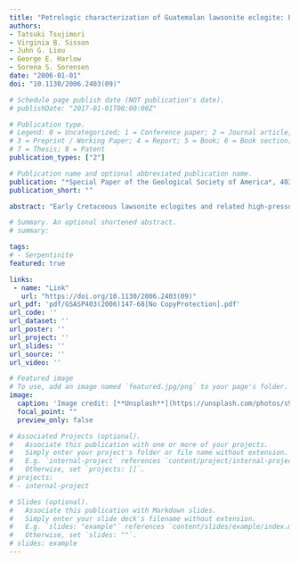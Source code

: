 ```yaml
---
title: "Petrologic characterization of Guatemalan lawsonite eclogite: Eclogitization of subducted oceanic crust in a cold subduction zone"
authors:
- Tatsuki Tsujimori
- Virginia B. Sisson
- Juhn G. Liou
- George E. Harlow
- Sorena S. Sorensen
date: "2006-01-01"
doi: "10.1130/2006.2403(09)"

# Schedule page publish date (NOT publication's date).
# publishDate: "2017-01-01T00:00:00Z"

# Publication type.
# Legend: 0 = Uncategorized; 1 = Conference paper; 2 = Journal article;
# 3 = Preprint / Working Paper; 4 = Report; 5 = Book; 6 = Book section;
# 7 = Thesis; 8 = Patent
publication_types: ["2"]

# Publication name and optional abbreviated publication name.
publication: "*Special Paper of the Geological Society of America*, 403, p. 147-168 https://doi.org/10.1130/2006.2403(09)"
publication_short: ""

abstract: "Early Cretaceous lawsonite eclogites and related high-pressure rocks occur as tectonic inclusions within serpentinite mélange south of the Motagua fault zone, Guatemala. Petrologic and microtextural analyses of mafic high-pressure rocks reveal three metamorphic stages linked to several deformational textures. The prograde stage represents an incipient eclogitization and is preserved in prograde garnet, along with an older S1–S2 foliation. The prograde assemblage is garnet (X Mg = ∼0.22) + omphacite (∼52 mol% jadeite) or jadeite (∼83 mol % jadeite) + lawsonite + chlorite + rutile + quartz ± phengite (3.6 Si p.f.u.); some rocks also have ilmenite and rare ferro-glaucophane. Lawsonite in garnet of some lawsonite eclogites contains rare pumpellyite inclusions. The presence of synmetamorphic brittle deformation, inclusions of pumpellyite, Fe2+-Mg distribution coefficients between omphacite inclusions and adjacent garnet with Ln(K D) = 2.7–4.5, and garnet-clinopyroxene-phengite thermobarometry suggest that eclogitization initiated at temperature (T) = ∼300 °C and pressure (P) > 1.1 GPa, and continued to T = ∼480 °C and P = ∼2.6 GPa. In contrast, the retrograde eclogite-facies assemblage is characterized by reversely zoned garnet rims and omphacite ± glaucophane + lawsonite + rutile + quartz ± phengite (3.5 Si p.f.u.) along the S3 foliation. Garnet-phengite-clinopyroxene thermobarometry yields P = ∼1.8 GPa and T = ∼400 °C. The youngest, blueschist-facies assemblage (glauco-phane + lawsonite + chlorite + titanite + quartz ± phengite) locally replaces earlier mineral assemblages along S4 crenulations. The inferred prograde P-T trajectory lies near a geotherm of ∼5 °C km−1, comparable to the calculated thermal and petrologic structure of the NE Japan subduction zone. These petrologic characteristics indicate: (1) the basalt-eclogite transformation may occur at T = ∼300 °C in cold subduction zones, (2) glaucophane-bearing prograde assemblages are rare during incipient eclogitization in cold subduction zones, and (3) the chlorite-consuming reactions that form Fe-Mg-Mn garnet are more effective than the lawsonite-consuming reaction that forms a grossular component. At depths of ∼100 km in cold subduction zones, dehydration embrittlement may be caused by such chlorite-consuming reactions."

# Summary. An optional shortened abstract.
# summary: 

tags: 
# - Serpentinite
featured: true

links:
 - name: "Link"
   url: "https://doi.org/10.1130/2006.2403(09)"
url_pdf: 'pdf/GSASP403(2006)147-68[No CopyProtection].pdf'
url_code: ''
url_dataset: ''
url_poster: ''
url_project: ''
url_slides: ''
url_source: ''
url_video: ''

# Featured image
# To use, add an image named `featured.jpg/png` to your page's folder. 
image: 
  caption: 'Image credit: [**Unsplash**](https://unsplash.com/photos/s9CC2SKySJM)'
  focal_point: ""
  preview_only: false

# Associated Projects (optional).
#   Associate this publication with one or more of your projects.
#   Simply enter your project's folder or file name without extension.
#   E.g. `internal-project` references `content/project/internal-project/index.md`.
#   Otherwise, set `projects: []`.
# projects:
# - internal-project

# Slides (optional).
#   Associate this publication with Markdown slides.
#   Simply enter your slide deck's filename without extension.
#   E.g. `slides: "example"` references `content/slides/example/index.md`.
#   Otherwise, set `slides: ""`.
# slides: example
---
```


